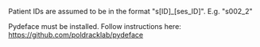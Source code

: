 Patient IDs are assumed to be in the format "s[ID]_[ses_ID]". E.g. "s002_2"

Pydeface must be installed. Follow instructions here: https://github.com/poldracklab/pydeface